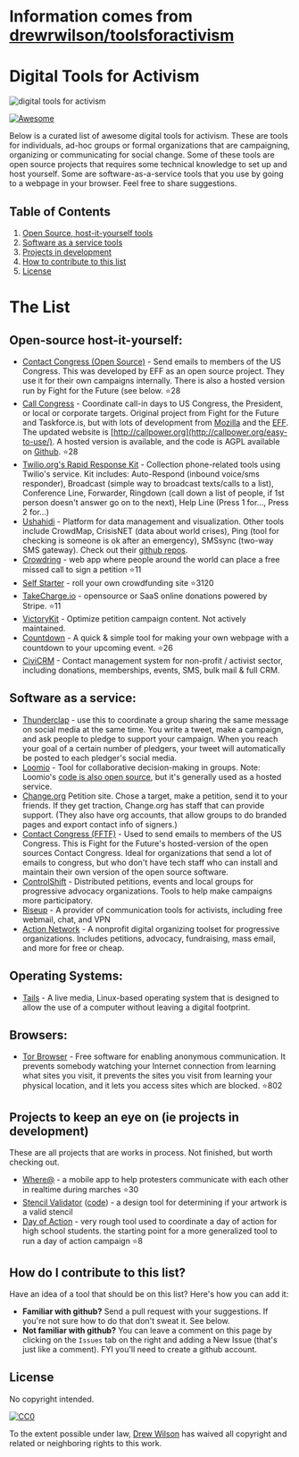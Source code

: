 # Information comes from [drewrwilson/toolsforactivism](https://github.com/drewrwilson/toolsforactivism)
# Digital Tools for Activism

![digital tools for activism](https://raw.githubusercontent.com/drewrwilson/toolsforactivism/master/digital-tool.jpg "digital tools for activism")

[![Awesome](https://cdn.rawgit.com/sindresorhus/awesome/d7305f38d29fed78fa85652e3a63e154dd8e8829/media/badge.svg)](https://github.com/sindresorhus/awesome)

Below is a curated list of awesome digital tools for activism. These are tools for individuals, ad-hoc groups or formal organizations that are campaigning, organizing or communicating for social change. Some of these tools are open source projects that requires some technical knowledge to set up and host yourself. Some are software-as-a-service tools that you use by going to a webpage in your browser. Feel free to share suggestions.

## Table of Contents

  1. [Open Source, host-it-yourself tools](#open-source-host-it-yourself)
  2. [Software as a service tools](#software-as-a-service)
  3. [Projects in development](#projects-to-keep-an-eye-on-ie-projects-in-development)
  4. [How to contribute to this list](#how-do-i-contribute-to-to-this-list)
  5. [License](#license)


# The List

## Open-source host-it-yourself:

 * [Contact Congress (Open Source)](https://github.com/EFForg/contact-congress) - Send emails to members of the US Congress. This was developed by EFF as an open source project. They use it for their own campaigns internally. There is also a hosted version run by Fight for the Future (see below. :star:28
 * [Call Congress](https://github.com/fightforthefuture/call-congress) - Coordinate call-in days to US Congress, the President, or local or corporate targets. Original project from Fight for the Future and Taskforce.is, but with lots of development from [Mozilla](https://github.com/mozilla/call-congress) and the [EFF](https://github.com/effOrg/call-congress/tree/refactor/master). The updated website is [http://callpower.org](http://callpower.org/easy-to-use/). A hosted version is available, and the code is AGPL available on [Github](https://github.com/spacedogXYZ/call-power/). :star:28
 * [Twilio.org's Rapid Response Kit](https://github.com/Twilio-org/rapid-response-kit) - Collection phone-related tools using Twilio's service. Kit includes: Auto-Respond (inbound voice/sms responder), Broadcast (simple way to broadcast texts/calls to a list), Conference Line, Forwarder, Ringdown (call down a list of people, if 1st person doesn't answer go on to the next), Help Line (Press 1 for..., Press 2 for...)
 * [Ushahidi](https://www.ushahidi.com/) - Platform for data management and visualization. Other tools include CrowdMap, CrisisNET (data about world crises), Ping (tool for checking is someone is ok after an emergency), SMSsync (two-way SMS gateway). Check out their [github repos](https://github.com/ushahidi).
 * [Crowdring](https://github.com/therules/CrowdRing) - web app where people around the world can place a free missed call to sign a petition :star:11
 * [Self Starter](https://github.com/lockitron/selfstarter) - roll your own crowdfunding site :star:3120
 * [TakeCharge.io](https://github.com/controlshift/prague-server) - opensource or SaaS online donations powered by Stripe. :star:11
 * [VictoryKit](http://www.victorykitapp.com) - Optimize petition campaign content. Not actively maintained.
 * [Countdown](https://github.com/drewrwilson/countdown) - A quick & simple tool for making your own webpage with a countdown to your upcoming event. :star:26
 * [CiviCRM](https://civicrm.org/) - Contact management system for non-profit / activist sector, including donations, memberships, events, SMS, bulk mail & full CRM.

## Software as a service:

 * [Thunderclap](http://thunderclap.it) - use this to coordinate a group sharing the same message on social media at the same time. You write a tweet, make a campaign, and ask people to pledge to support your campaign. When you reach your goal of a certain number of pledgers, your tweet will automatically be posted to each pledger's social media.
 * [Loomio](https://www.loomio.org/) - Tool for collaborative decision-making in groups. Note: Loomio's [code is also open source](https://github.com/loomio/loomio), but it's generally used as a hosted service.
 * [Change.org](https://www.change.org/) Petition site. Chose a target, make a petition, send it to your friends. If they get traction, Change.org has staff that can provide support. (They also have org accounts, that allow groups to do branded pages and export contact info of signers.)
 * [Contact Congress (FFTF)](http://congress.fightforthefuture.org/) - Used to send emails to members of the US Congress. This is Fight for the Future's hosted-version of the open sources Contact Congress. Ideal for organizations that send a lot of emails to congress, but who don't have tech staff who can install and maintain their own version of the open source software.
 * [ControlShift](https://www.controlshiftlabs.com/) - Distributed petitions, events and local groups for progressive advocacy organizations. Tools to help make campaigns more participatory.
 * [Riseup](http://riseup.net/) - A provider of communication tools for activists, including free webmail, chat, and VPN
 * [Action Network](https://actionnetwork.org) - A nonprofit digital organizing toolset for progressive organizations. Includes petitions, advocacy, fundraising, mass email, and more for free or cheap.
 
## Operating Systems:

 * [Tails](https://tails.boum.org/) - A live media, Linux-based operating system that is designed to allow the use of a computer without leaving a digital footprint.
 
 ## Browsers:

 * [Tor Browser](https://github.com/TheTorProject/gettorbrowser) - Free software for enabling anonymous communication. It prevents somebody watching your Internet connection from learning what sites you visit, it prevents the sites you visit from learning your physical location, and it lets you access sites which are blocked. :star:802

## Projects to keep an eye on (ie projects in development)

These are all projects that are works in process. Not finished, but worth checking out.

 * [Where@](https://github.com/the-learning-collective/whereat-macroid) - a mobile app to help protesters communicate with each other in realtime during marches :star:30
 * [Stencil Validator](https://drewrwilson.com/stencilvalidator/) ([code](https://github.com/drewrwilson/stencilvalidator)) - a design tool for determining if your artwork is a valid stencil
 * [Day of Action](https://github.com/handsupwalkout/handsupwalkout.github.io) - very rough tool used to coordinate a day of action for high school students. the starting point for a more generalized tool to run a day of action campaign :star:8


## How do I contribute to this list?

Have an idea of a tool that should be on this list? Here's how you can add it:
 * **Familiar with github?** Send a pull request with your suggestions. If you're not sure how to do that don't sweat it. See below.
 * **Not familiar with github?** You can leave a comment on this page by clicking on the `Issues` tab on the right and adding a New Issue (that's just like a comment). FYI you'll need to create a github account.

## License

No copyright intended.

[![CC0](https://i.creativecommons.org/p/zero/1.0/88x31.png)](https://creativecommons.org/publicdomain/zero/1.0/)

To the extent possible under law, [Drew Wilson](https://drewrwilson.com) has waived all copyright and related or neighboring rights to this work.

